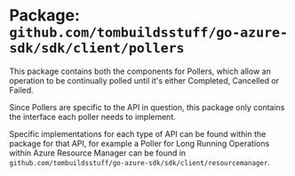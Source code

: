 # Package: `github.com/tombuildsstuff/go-azure-sdk/sdk/client/pollers`

This package contains both the components for Pollers, which allow an operation to be continually polled until it's either Completed, Cancelled or Failed.

Since Pollers are specific to the API in question, this package only contains the interface each poller needs to implement.

Specific implementations for each type of API can be found within the package for that API, for example a Poller for Long Running Operations within Azure Resource Manager can be found in `github.com/tombuildsstuff/go-azure-sdk/sdk/client/resourcemanager`.
